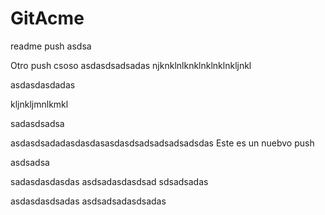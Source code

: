 # GitAcme
readme push
asdsa

Otro push
csoso
asdasdsadsadas
njknklnlknklnklnklnkljnkl

asdasdasdadas

kljnkljmnlkmkl


sadasdsadsa

asdasdsadadasdasdasasdasdsadsadsadsadsdas
Este es un nuebvo push

asdsadsa


sadasdasdasdas
asdsadasdasdsad
sdsadsadas

asdasdasdsadas
asdsadsadasdsadas

